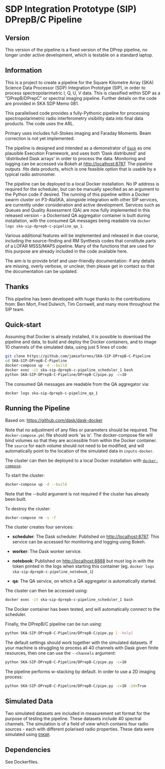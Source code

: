 SDP Integration Prototype (SIP) DPrepB/C Pipeline
========================================

## Version
This version of the pipeline is a fixed version of the DPrep pipeline, no longer under active development, which is testable on a standard laptop.

## Information

This is a project to create a pipeline for the Square Kilometre Array (SKA) Science Data Processor (SDP) Integration Prototype (SIP), in order to process spectropolarimetric I, Q, U, V data. This is classified within SDP as a "DPrepB/DPrepC" or spectral imaging pipeline. Further details on the code are provided in SKA SDP Memo 081.

This parallelised code provides a fully-Pythonic pipeline for processing spectropolarimetric radio interferometry visibility data into final data products. The code uses the ARL.

Primary uses includes full-Stokes imaging and Faraday Moments. Beam correction is not yet implemented.

The pipeline is designed and intended as a demonstrator of [`Dask`](https://dask.pydata.org/en/latest/) as one plausible Execution Framework, and uses both 'Dask distributed' and 'distributed Dask arrays' in order to process the data. Monitoring and logging can be accessed via Bokeh at <http://localhost:8787>. The pipeline outputs .fits data products, which is one feasible option that is usable by a typical radio astronomer.

The pipeline can be deployed to a local Docker installation. No IP address is required for the scheduler, but can be manually specified as an argument to the Python code if desired. The running of this pipeline within a Docker swarm cluster on P3-AlaSKA, alongside integration with other SIP services, are currently under consideration and active development. Services such as Queues and Quality Assessment (QA) are now fully implemented in this released version - a Dockerised QA aggregator container is built during installation, with the consumed QA messages being readable via `docker logs ska-sip-dprepb-c-pipeline_qa_1`.

Various additional features will be implemented and released in due course, including the source-finding and RM Synthesis codes that constitute parts of a LOFAR MSSS/MAPS pipeline. Many of the functions that are used for this purpose are already included in the code available here.

The aim is to provide brief and user-friendly documentation: if any details are missing, overly verbose, or unclear, then please get in contact so that the documentation can be updated.


## Thanks
This pipeline has been developed with huge thanks to the contributions from: Ben Mort, Fred Dulwich, Tim Cornwell, and many more throughout the SIP team.


## Quick-start
Assuming that Docker is already installed, it is possible to download the pipeline and data, to build and deploy the Docker containers, and to image 10 channels of the simulated data, using just 5 lines of code:
```bash
git clone https://github.com/jamiefarnes/SKA-SIP-DPrepB-C-Pipeline
cd SKA-SIP-DPrepB-C-Pipeline
docker-compose up -d --build
docker exec -it ska-sip-dprepb-c-pipeline_scheduler_1 bash
python SKA-SIP-DPrepB-C-Pipeline/DPrepB-C/pipe.py -c=10
```

The consumed QA messages are readable from the QA aggregator via:
```
docker logs ska-sip-dprepb-c-pipeline_qa_1
```

## Running the Pipeline
Based on: <https://github.com/dask/dask-docker>

Note that no adjustment of any files or parameters should be required. The `docker-compose.yml` file should work 'as is'. The docker-compose file will bind volumes so that they are accessible from within the Docker container. The `source` for each volume should not need to be modified, and will automatically point to the location of the simulated data in `inputs-docker`.

The cluster can then be deployed to a local Docker installation with [`docker-compose`](https://docs.docker.com/compose/overview/).

To start the cluster:

```bash
docker-compose up -d --build
```
Note that the --build argument is not required if the cluster has already been built.

To destroy the cluster:

```bash
docker-compose rm -s -f
```

The cluster creates four services:

-   **scheduler**: The Dask scheduler. Published on <http://localhost:8787>. This service can be accessed for monitoring and logging using Bokeh.

-   **worker**: The Dask worker service.

-   **notebook**: Published on <http://localhost:8888> but must log in with the
token printed in the logs when starting this container
(eg. `docker logs ska-sip-dprepb-c-pipeline_notebook_1`)

-   **qa**: The QA service, on which a QA aggregator is automatically started.

The cluster can then be accessed using:
```bash
docker exec -it ska-sip-dprepb-c-pipeline_scheduler_1 bash
```

The Docker container has been tested, and will automatically connect to the scheduler.

Finally, the DPrepB/C pipeline can be run using:
```bash
python SKA-SIP-DPrepB-C-Pipeline/DPrepB-C/pipe.py [--help]
```
The default settings should work together with the simulated datasets. If your machine is struggling to process all 40 channels with Dask given finite resources, then one can use the ```--channels``` argument:
```bash
python SKA-SIP-DPrepB-C-Pipeline/DPrepB-C/pipe.py -c=10
```

The pipeline performs w-stacking by default. In order to use a 2D imaging process:
```bash
python SKA-SIP-DPrepB-C-Pipeline/DPrepB-C/pipe.py -c=10 -2d=True
```

## Simulated Data
Two simulated datasets are included in measurement set format for the purpose of testing the pipeline. These datasets include 40 spectral channels. The simulation is of a field of view which contains four radio sources - each with different polarised radio properties. These data were simulated using [`OSKAR`](https://github.com/OxfordSKA/OSKAR).


## Dependencies

See Dockerfiles.
